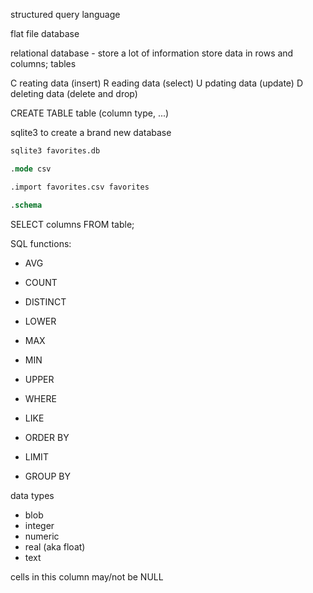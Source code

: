 structured query language

flat file database 

relational database - store a lot of information
store data in rows and columns; tables 

C reating data (insert)
R eading data (select)
U pdating data (update)
D deleting data (delete and drop)

CREATE TABLE table (column type, ...)

sqlite3 to create a brand new database

```sql
sqlite3 favorites.db

.mode csv

.import favorites.csv favorites

.schema
```

SELECT columns FROM table;

SQL functions:
- AVG
- COUNT
- DISTINCT
- LOWER
- MAX
- MIN
- UPPER

- WHERE
- LIKE
- ORDER BY
- LIMIT
- GROUP BY

data types
- blob
- integer
- numeric
- real (aka float)
- text

cells in this column may/not be NULL